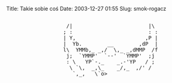 Title: Takie sobie coś
Date: 2003-12-27 01:55
Slug: smok-rogacz

<pre>

                   /|                        |\
                  ; :                        : :
                  | Y,                      ,P |
                  |  Yb.        __        ,dP  |
                  l\  YMMb,_ _,/  \,_ _,dMMP  /f
                   j;  `YMMP'  `--'  `YMMP'  ;j
                   : \   YP`-._    _.-'YP   / ;
                    \ `\,  _,\_    _/,_  ,/' /
                     `,_,   \`o>  <o'/   ,_,'
                         `\            /'
                           |  _    _  |
                           / 88b  d88 \
                           \ `8P  Y8' /:`-.
                            `\,    ,/:..   \
                             _`----'..    ::\
                          _.'/::..        `,:\
                        .'_,'_..._          \:;
                      .',/.dMMMMMMb. |:..   /::\
                    .'./.MMMMMMMMMMM ;:..  /::..;
                   / /.MMMMMMMMMMMMM/:..  /::.. ;
                  | ;dMMMMMMMMMMMP/':..,/::..    ;
                  |/dMMMMMMMMMP':..  .'::..      |
                  ;dMMMMMMMMM|:..  _/::..        |
                 ;dMMMMMMMMMMb_|_| /::..         ;\,
                 dMMMMMMMMMMMM`M`M`;.---..      '   `\,
                :MMMMMMMMMMMMMMMMP/::..  `\            \
               /|MMMMMMMMMMMMMMP/::..      \    __:..   `.
              /:|MMMMMMMMMMMMMM|::..        |.-'  `-:..   \         .'\
             ;:.;MMMMMMMMMMMMMM|::..        :         `-:..`-.     /  _\
             |:. ;MMMMMMMMMMMMM;::..        |             `-:.`-.._.'/
              \:. `\YMMMMMMMMP/'\::..       |                `~~----'
               `-:., ``YMMMP'_.-'\::..      ;_
                 |:.    /         `-::../:..  7
                _/:.  `\,            /:..   _/
             ,-' ,  ,   /         _.:..    /      fsc
            (_(_(__(__.'       ,-':..     /
                              (__(__(_(_/'
</pre>


